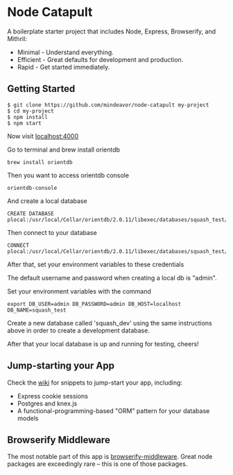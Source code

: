 # Node Catapult

A boilerplate starter project that includes Node, Express, Browserify, and Mithril:

* Minimal - Understand everything.
* Efficient - Great defaults for development and production.
* Rapid - Get started immediately.

## Getting Started

```
$ git clone https://github.com/mindeavor/node-catapult my-project
$ cd my-project
$ npm install
$ npm start
```

Now visit [localhost:4000](http://localhost:4000/)

Go to terminal and brew install orientdb

```
brew install orientdb
```

Then you want to access orientdb console

```
orientdb-console
```

And create a local database

```
CREATE DATABASE plocal:/usr/local/Cellar/orientdb/2.0.11/libexec/databases/squash_test/squash_test
```

Then connect to your database

```
CONNECT plocal:/usr/local/Cellar/orientdb/2.0.11/libexec/databases/squash_test/squash_test
```

After that, set your environment variables to these credentials

The default username and password when creating a local db is "admin".

Set your environment variables with the command

```
export DB_USER=admin DB_PASSWORD=admin DB_HOST=localhost DB_NAME=squash_test
```
Create a new database called 'squash_dev' using the same instructions above in order to create a development database.

After that your local database is up and running for testing, cheers!

## Jump-starting your App

Check the [wiki](https://github.com/mindeavor/node-catapult/wiki) for snippets to jump-start your app, including:

- Express cookie sessions
- Postgres and knex.js
- A functional-programming-based "ORM" pattern for your database models

## Browserify Middleware

The most notable part of this app is [browserify-middleware](https://github.com/ForbesLindesay/browserify-middleware). Great node packages are exceedingly rare – this is one of those packages.

